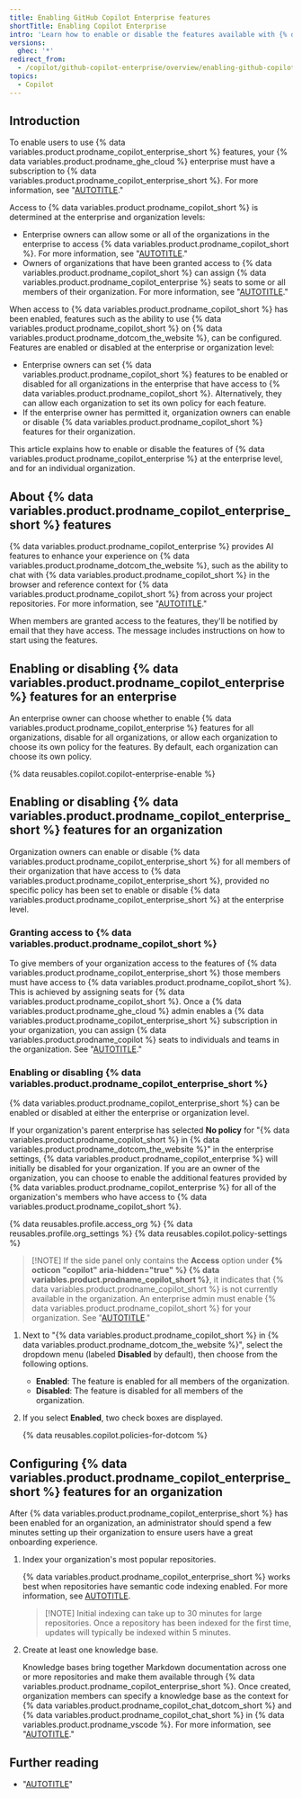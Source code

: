 ```yaml
---
title: Enabling GitHub Copilot Enterprise features
shortTitle: Enabling Copilot Enterprise
intro: 'Learn how to enable or disable the features available with {% data variables.product.prodname_copilot_enterprise %}.'
versions:
  ghec: '*'
redirect_from:
  - /copilot/github-copilot-enterprise/overview/enabling-github-copilot-enterprise
topics:
  - Copilot
---
```


## Introduction

To enable users to use {% data variables.product.prodname_copilot_enterprise_short %} features, your {% data variables.product.prodname_ghe_cloud %} enterprise must have a subscription to {% data variables.product.prodname_copilot_enterprise_short %}. For more information, see "[AUTOTITLE](/copilot/about-github-copilot#getting-access-to-github-copilot)."

Access to {% data variables.product.prodname_copilot_short %} is determined at the enterprise and organization levels:

* Enterprise owners can allow some or all of the organizations in the enterprise to access {% data variables.product.prodname_copilot_short %}. For more information, see "[AUTOTITLE](/copilot/managing-copilot/managing-copilot-for-your-enterprise/enabling-copilot-for-organizations-in-your-enterprise)."
* Owners of organizations that have been granted access to {% data variables.product.prodname_copilot_short %} can assign {% data variables.product.prodname_copilot_enterprise %} seats to some or all members of their organization. For more information, see "[AUTOTITLE](/enterprise-cloud@latest/copilot/managing-github-copilot-in-your-organization/granting-access-to-copilot-for-members-of-your-organization)."

When access to {% data variables.product.prodname_copilot_short %} has been enabled, features such as the ability to use {% data variables.product.prodname_copilot_short %} on {% data variables.product.prodname_dotcom_the_website %}, can be configured. Features are enabled or disabled at the enterprise or organization level:

* Enterprise owners can set {% data variables.product.prodname_copilot_short %} features to be enabled or disabled for all organizations in the enterprise that have access to {% data variables.product.prodname_copilot_short %}. Alternatively, they can allow each organization to set its own policy for each feature.
* If the enterprise owner has permitted it, organization owners can enable or disable {% data variables.product.prodname_copilot_short %} features for their organization.

This article explains how to enable or disable the features of {% data variables.product.prodname_copilot_enterprise %} at the enterprise level, and for an individual organization.

## About {% data variables.product.prodname_copilot_enterprise_short %} features

{% data variables.product.prodname_copilot_enterprise %} provides AI features to enhance your experience on {% data variables.product.prodname_dotcom_the_website %}, such as the ability to chat with {% data variables.product.prodname_copilot_short %} in the browser and reference context for {% data variables.product.prodname_copilot_short %} from across your project repositories. For more information, see "[AUTOTITLE](/copilot/github-copilot-enterprise/overview/github-copilot-enterprise-feature-set)."

When members are granted access to the features, they'll be notified by email that they have access. The message includes instructions on how to start using the features.

## Enabling or disabling {% data variables.product.prodname_copilot_enterprise %} features for an enterprise

An enterprise owner can choose whether to enable {% data variables.product.prodname_copilot_enterprise %} features for all organizations, disable for all organizations, or allow each organization to choose its own policy for the features. By default, each organization can choose its own policy.

{% data reusables.copilot.copilot-enterprise-enable %}

## Enabling or disabling {% data variables.product.prodname_copilot_enterprise_short %} features for an organization

Organization owners can enable or disable {% data variables.product.prodname_copilot_enterprise_short %} for all members of their organization that have access to {% data variables.product.prodname_copilot_enterprise_short %}, provided no specific policy has been set to enable or disable {% data variables.product.prodname_copilot_enterprise_short %} at the enterprise level.

### Granting access to {% data variables.product.prodname_copilot_short %}

To give members of your organization access to the features of {% data variables.product.prodname_copilot_enterprise_short %} those members must have access to {% data variables.product.prodname_copilot_short %}. This is achieved by assigning seats for {% data variables.product.prodname_copilot_short %}. Once a {% data variables.product.prodname_ghe_cloud %} admin enables a {% data variables.product.prodname_copilot_enterprise_short %} subscription in your organization, you can assign {% data variables.product.prodname_copilot %} seats to individuals and teams in the organization. See "[AUTOTITLE](/copilot/managing-github-copilot-in-your-organization/granting-access-to-copilot-for-members-of-your-organization#configuring-access-to-github-copilot-in-your-organization)."

### Enabling or disabling {% data variables.product.prodname_copilot_enterprise_short %}

{% data variables.product.prodname_copilot_enterprise_short %} can be enabled or disabled at either the enterprise or organization level.

If your organization's parent enterprise has selected **No policy** for "{% data variables.product.prodname_copilot_short %} in {% data variables.product.prodname_dotcom_the_website %}" in the enterprise settings, {% data variables.product.prodname_copilot_enterprise %} will initially be disabled for your organization. If you are an owner of the organization, you can choose to enable the additional features provided by {% data variables.product.prodname_copilot_enterprise %} for all of the organization's members who have access to {% data variables.product.prodname_copilot_short %}.

{% data reusables.profile.access_org %}
{% data reusables.profile.org_settings %}
{% data reusables.copilot.policy-settings %}

   > [!NOTE] If the side panel only contains the **Access** option under **{% octicon "copilot" aria-hidden="true" %} {% data variables.product.prodname_copilot_short %}**, it indicates that {% data variables.product.prodname_copilot_short %} is not currently available in the organization. An enterprise admin must enable {% data variables.product.prodname_copilot_short %} for your organization. See "[AUTOTITLE](/copilot/managing-copilot/managing-copilot-for-your-enterprise/enabling-copilot-for-organizations-in-your-enterprise)."

1. Next to "{% data variables.product.prodname_copilot_short %} in {% data variables.product.prodname_dotcom_the_website %}", select the dropdown menu (labeled **Disabled** by default), then choose from the following options.

   * **Enabled**: The feature is enabled for all members of the organization.
   * **Disabled**: The feature is disabled for all members of the organization.

1. If you select **Enabled**, two check boxes are displayed.

   {% data reusables.copilot.policies-for-dotcom %}

## Configuring {% data variables.product.prodname_copilot_enterprise_short %} features for an organization

After {% data variables.product.prodname_copilot_enterprise_short %} has been enabled for an organization, an administrator should spend a few minutes setting up their organization to ensure users have a great onboarding experience.

1. Index your organization's most popular repositories.

   {% data variables.product.prodname_copilot_enterprise_short %} works best when repositories have semantic code indexing enabled. For more information, see [AUTOTITLE](/enterprise-cloud@latest/copilot/github-copilot-chat/copilot-chat-in-github/using-github-copilot-chat-in-githubcom#repo-indexing-note).

   > [!NOTE] Initial indexing can take up to 30 minutes for large repositories. Once a repository has been indexed for the first time, updates will typically be indexed within 5 minutes.

1. Create at least one knowledge base.

   Knowledge bases bring together Markdown documentation across one or more repositories and make them available through {% data variables.product.prodname_copilot_enterprise_short %}. Once created, organization members can specify a knowledge base as the context for {% data variables.product.prodname_copilot_chat_dotcom_short %} and {% data variables.product.prodname_copilot_chat_short %} in {% data variables.product.prodname_vscode %}. For more information, see "[AUTOTITLE](/enterprise-cloud@latest/copilot/github-copilot-enterprise/managing-copilot-knowledge-bases)."

## Further reading

* "[AUTOTITLE](/copilot/managing-github-copilot-in-your-organization/managing-access-for-copilot-business-in-your-organization)"
